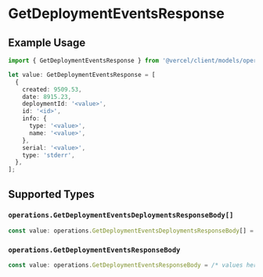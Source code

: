 # GetDeploymentEventsResponse

## Example Usage

```typescript
import { GetDeploymentEventsResponse } from '@vercel/client/models/operations';

let value: GetDeploymentEventsResponse = [
  {
    created: 9509.53,
    date: 8915.23,
    deploymentId: '<value>',
    id: '<id>',
    info: {
      type: '<value>',
      name: '<value>',
    },
    serial: '<value>',
    type: 'stderr',
  },
];
```

## Supported Types

### `operations.GetDeploymentEventsDeploymentsResponseBody[]`

```typescript
const value: operations.GetDeploymentEventsDeploymentsResponseBody[] = /* values here */
```

### `operations.GetDeploymentEventsResponseBody`

```typescript
const value: operations.GetDeploymentEventsResponseBody = /* values here */
```
